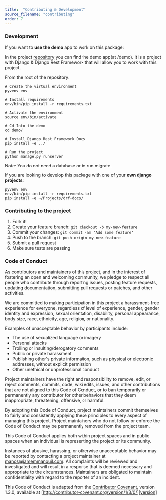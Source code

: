 ```yaml
---
title:  "Contributing & Development"
source_filename: "contributing"
order: 7
---
```


### Development
If you want to **use the demo** app to work on this package:

In the project [repository](https://github.com/ekonstantinidis/django-rest-framework-docs) you can find the demo app(at /demo). It is a project with Django & Django Rest Framework that will allow you to work with this project.

From the root of the repository:

    # Create the virtual environment
    pyvenv env

    # Install requirements
    env/bin/pip install -r requirements.txt

    # Activate the environment
    source env/bin/activate

    # Cd Into the demo
    cd demo/

    # Install Django Rest Framework Docs
    pip install -e ../

    # Run the project
    python manage.py runserver

Note: You do not need a database or to run migrate.


If you are looking to develop this package with one of your **own django projects**:

    pyvenv env
    env/bin/pip install -r requirements.txt
    pip install -e ~/Projects/drf-docs/

### Contributing to the project

1. Fork it!
2. Create your feature branch: `git checkout -b my-new-feature`
3. Commit your changes: `git commit -am 'Add some feature'`
4. Push to the branch: `git push origin my-new-feature`
5. Submit a pull request
6. Make sure tests are passing


### Code of Conduct

As contributors and maintainers of this project, and in the interest of
fostering an open and welcoming community, we pledge to respect all people who
contribute through reporting issues, posting feature requests, updating
documentation, submitting pull requests or patches, and other activities.

We are committed to making participation in this project a harassment-free
experience for everyone, regardless of level of experience, gender, gender
identity and expression, sexual orientation, disability, personal appearance,
body size, race, ethnicity, age, religion, or nationality.

Examples of unacceptable behavior by participants include:

* The use of sexualized language or imagery
* Personal attacks
* Trolling or insulting/derogatory comments
* Public or private harassment
* Publishing other's private information, such as physical or electronic
  addresses, without explicit permission
* Other unethical or unprofessional conduct

Project maintainers have the right and responsibility to remove, edit, or
reject comments, commits, code, wiki edits, issues, and other contributions
that are not aligned to this Code of Conduct, or to ban temporarily or
permanently any contributor for other behaviors that they deem inappropriate,
threatening, offensive, or harmful.

By adopting this Code of Conduct, project maintainers commit themselves to
fairly and consistently applying these principles to every aspect of managing
this project. Project maintainers who do not follow or enforce the Code of
Conduct may be permanently removed from the project team.

This Code of Conduct applies both within project spaces and in public spaces
when an individual is representing the project or its community.

Instances of abusive, harassing, or otherwise unacceptable behavior may be
reported by contacting a project maintainer at manos@iamemmanouil.com. All
complaints will be reviewed and investigated and will result in a response that
is deemed necessary and appropriate to the circumstances. Maintainers are
obligated to maintain confidentiality with regard to the reporter of an
incident.


This Code of Conduct is adapted from the [Contributor Covenant][homepage],
version 1.3.0, available at
[http://contributor-covenant.org/version/1/3/0/][version]

[homepage]: http://contributor-covenant.org
[version]: http://contributor-covenant.org/version/1/3/0/
